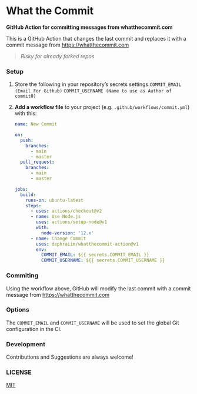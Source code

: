 # What the Commit

**GitHub Action for committing messages from whatthecommit.com**

This is a GitHub Action that changes the last commit and replaces it with a commit message from https://whatthecommit.com

> _Risky for already forked repos_

### Setup

1. Store the following in your repository’s secrets settings.`COMMIT_EMAIL (Email For Github)` `COMMIT_USERNAME (Name to use as Author of commit0)`

1. **Add a workflow file** to your project (e.g. `.github/workflows/commit.yml`) with this:

   ```yml
   name: New Commit

   on:
     push:
       branches:
         - main
         - master
     pull_request:
       branches:
         - main
         - master

   jobs:
     build:
       runs-on: ubuntu-latest
       steps:
         - uses: actions/checkout@v2
         - name: Use Node.js
           uses: actions/setup-node@v1
           with:
             node-version: '12.x'
         - name: Change Commit
           uses: dephraiim/whatthecommit-action@v1
           env:
             COMMIT_EMAIL: ${{ secrets.COMMIT_EMAIL }}
             COMMIT_USERNAME: ${{ secrets.COMMIT_USERNAME }}
   ```

### Commiting

Using the workflow above, GitHub will modify the last commit with a commit message from https://whatthecommit.com

### Options

The `COMMIT_EMAIL` and `COMMIT_USERNAME` will be used to set the global Git configuration in the CI.

### Development

Contributions and Suggestions are always welcome!

### LICENSE

[MIT](./license)
